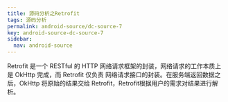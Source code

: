 ```yaml
---
title: 源码分析之Retrofit
tags: 源码分析
permalink: android-source/dc-source-7
key: android-source-dc-source-7
sidebar:
  nav: android-source
---
```


Retrofit 是一个 RESTful 的 HTTP 网络请求框架的封装，网络请求的工作本质上是 OkHttp 完成，而 Retrofit 仅负责 网络请求接口的封装。在服务端返回数据之后，OkHttp 将原始的结果交给 Retrofit，Retrofit根据用户的需求对结果进行解析。



<!--more-->















